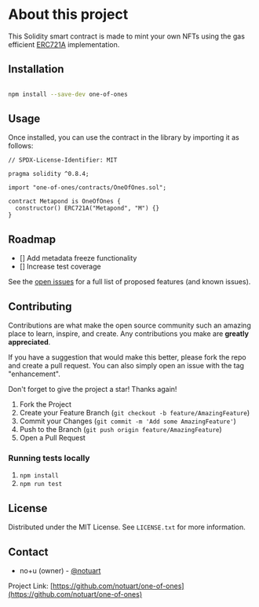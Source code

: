 # About this project

This Solidity smart contract is made to mint your own NFTs using the gas efficient [ERC721A](https://github.com/chiru-labs/ERC721A) implementation.

## Installation

```sh

npm install --save-dev one-of-ones

```

## Usage

Once installed, you can use the contract in the library by importing it as follows:

```solidity
// SPDX-License-Identifier: MIT

pragma solidity ^0.8.4;

import "one-of-ones/contracts/OneOfOnes.sol";

contract Metapond is OneOfOnes {
  constructor() ERC721A("Metapond", "M") {}
}
```

## Roadmap

- [] Add metadata freeze functionality
- [] Increase test coverage

See the [open issues](https://github.com/notuart/one-of-ones/issues) for a full list of proposed features (and known issues).

## Contributing

Contributions are what make the open source community such an amazing place to learn, inspire, and create. Any contributions you make are **greatly appreciated**.

If you have a suggestion that would make this better, please fork the repo and create a pull request. You can also simply open an issue with the tag "enhancement".

Don't forget to give the project a star! Thanks again!

1. Fork the Project
2. Create your Feature Branch (`git checkout -b feature/AmazingFeature`)
3. Commit your Changes (`git commit -m 'Add some AmazingFeature'`)
4. Push to the Branch (`git push origin feature/AmazingFeature`)
5. Open a Pull Request

### Running tests locally

1. `npm install`
2. `npm run test`

## License

Distributed under the MIT License. See `LICENSE.txt` for more information.

## Contact

- no+u (owner) - [@notuart](https://twitter.com/notuart)

Project Link: [https://github.com/notuart/one-of-ones](https://github.com/notuart/one-of-ones)
